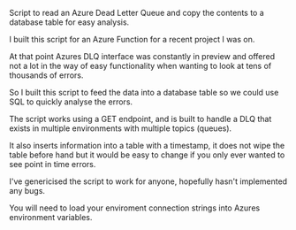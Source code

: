 Script to read an Azure Dead Letter Queue and copy the contents to a database table for easy analysis. 

I built this script for an Azure Function for a recent project I was on. 

At that point Azures DLQ interface was constantly in preview and offered not a lot in the way of easy functionality when wanting to look at tens of thousands of errors. 

So I built this script to feed the data into a database table so we could use SQL to quickly analyse the errors. 

The script works using a GET endpoint, and is built to handle a DLQ that exists in multiple environments with multiple topics (queues).

It also inserts information into a table with a timestamp, it does not wipe the table before hand but it would be easy to change if you only ever wanted to see point in time errors. 

I've genericised the script to work for anyone, hopefully hasn't implemented any bugs.

You will need to load your enviroment connection strings into Azures environment variables. 
